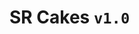 # SR Cakes ```v1.0```
<!--
Hello!!! Welcome to Srinivas' Cake Store..😋
Pleasure to see you..😊
-->
<!--
See https://github.com/srinu2003/micro for details.
-->
